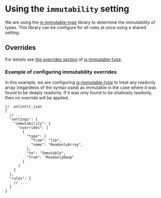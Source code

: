 # Using the `immutability` setting

We are using the
[is-immutable-type](https://www.npmjs.com/package/is-immutable-type) library to
determine the immutability of types. This library can be configure for all rules
at once using a shared setting.

## Overrides

For details see [the overrides
section](https://github.com/RebeccaStevens/is-immutable-type#overrides) of
[is-immutable-type](https://www.npmjs.com/package/is-immutable-type).

### Example of configuring immutability overrides

In this example, we are configuring
[is-immutable-type](https://www.npmjs.com/package/is-immutable-type) to treat
any readonly array (regardless of the syntax used) as immutable in the case
where it was found to be deeply readonly. If it was only found to be shallowly
readonly, then no override will be applied.

```jsonc
// .eslintrc.json
{
  // ...
  "settings": {
    "immutability": {
      "overrides": [
        {
          "type": {
            "from": "lib",
            "name": "ReadonlyArray",
          },
          "to": "Immutable",
          "from": "ReadonlyDeep"
        }
      ]
    }
  },
  "rules": {
    // ...
  }
}
```
